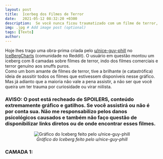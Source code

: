 ```yaml
---
layout: post
title:  Icerbeg dos Filmes de Terror
date:   2021-05-12 08:32:20 +0300
description:  Se você nunca ficou traumatizado com um filme de terror, essa é a sua hora! # Add post description (optional)
img: .jpg # Add image post (optional)
tags: [Texto]
author:
---
```

<p>Hoje lhes trago uma obra-prima criada pelo <a href="https://www.reddit.com/r/IcebergCharts/comments/lavwrj/horror_cinema/">u/nice-guy-phill</a> no <a href="https://www.reddit.com/r/IcebergCharts/IceBergCharts">IceBergCharts</a> (comunidade no Reddit). O usuário em questão montou um iceberg com 8 camadas sobre filmes de terror, indo dos filmes comerciais e terror genuíno aos snuffs puros.<br>
Como um bom amante de filmes de terror, tive a brilhante (e catastrófica) ideia de asssitir todos os filmes que estivessem disponíveis nesse gráfico. Mas já adianto que a maioria não vale a pena assistir, a não ser que você queira um ter trauma por curiosidade ou virar niilista.</p> 

<p><b><h3>AVISO: O post está recheado de SPOILERS, conteúdo extremamente gráfico e gatilhos. Se você assistirá ou não é por conta sua. Não me responsabilizo pelos danos psicológicos causados e também não faço questão de disponibilizar links diretos ou de onde encontrar esses filmes.</h3></b></p>

<p><center>
<img src="/salamandra/iceberg-niceguy.jpg" alt="Gráfico do Iceberg feito pelo u/nice-guy-phill">
<figcaption><i>Gráfico do Iceberg feito pelo u/nice-guy-phill</i></figcaption>
</center></p>

<p><b><h3>CAMADA 1:</h3></b></p>

<p>